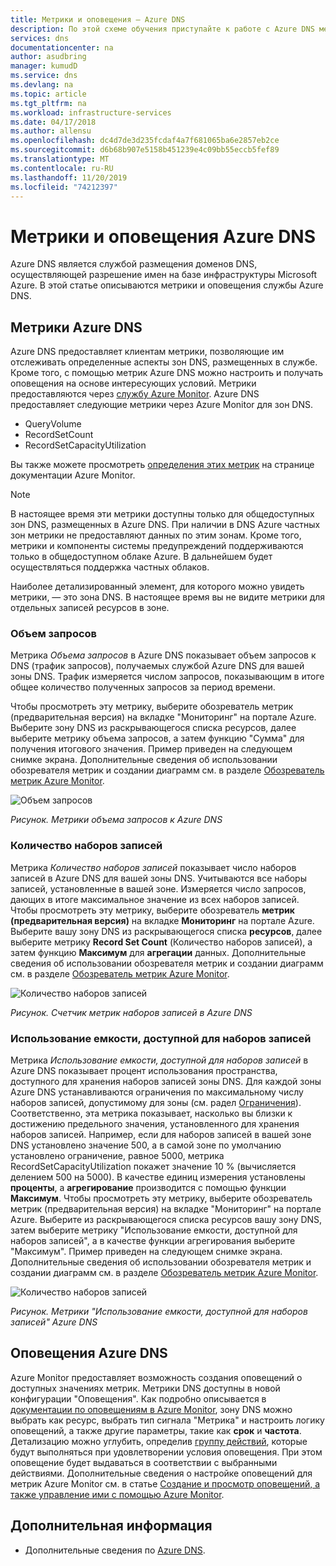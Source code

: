 ```yaml
---
title: Метрики и оповещения — Azure DNS
description: По этой схеме обучения приступайте к работе с Azure DNS метриками и оповещениями.
services: dns
documentationcenter: na
author: asudbring
manager: kumudD
ms.service: dns
ms.devlang: na
ms.topic: article
ms.tgt_pltfrm: na
ms.workload: infrastructure-services
ms.date: 04/17/2018
ms.author: allensu
ms.openlocfilehash: dc4d7de3d235fcdaf4a7f681065ba6e2857eb2ce
ms.sourcegitcommit: d6b68b907e5158b451239e4c09bb55eccb5fef89
ms.translationtype: MT
ms.contentlocale: ru-RU
ms.lasthandoff: 11/20/2019
ms.locfileid: "74212397"
---
```

# <a name="azure-dns-metrics-and-alerts"></a>Метрики и оповещения Azure DNS
Azure DNS является службой размещения доменов DNS, осуществляющей разрешение имен на базе инфраструктуры Microsoft Azure. В этой статье описываются метрики и оповещения службы Azure DNS.

## <a name="azure-dns-metrics"></a>Метрики Azure DNS

Azure DNS предоставляет клиентам метрики, позволяющие им отслеживать определенные аспекты зон DNS, размещенных в службе. Кроме того, с помощью метрик Azure DNS можно настроить и получать оповещения на основе интересующих условий. Метрики предоставляются через [службу Azure Monitor](../azure-monitor/index.yml). Azure DNS предоставляет следующие метрики через Azure Monitor для зон DNS.

-   QueryVolume
-   RecordSetCount
-   RecordSetCapacityUtilization

Вы также можете просмотреть [определения этих метрик](../azure-monitor/platform/metrics-supported.md#microsoftnetworkdnszones) на странице документации Azure Monitor.
>[!NOTE]
> В настоящее время эти метрики доступны только для общедоступных зон DNS, размещенных в Azure DNS. При наличии в DNS Azure частных зон метрики не предоставляют данных по этим зонам. Кроме того, метрики и компоненты системы предупреждений поддерживаются только в общедоступном облаке Azure. В дальнейшем будет осуществляться поддержка частных облаков. 

Наиболее детализированный элемент, для которого можно увидеть метрики, — это зона DNS. В настоящее время вы не видите метрики для отдельных записей ресурсов в зоне.

### <a name="query-volume"></a>Объем запросов

Метрика *Объема запросов* в Azure DNS показывает объем запросов к DNS (трафик запросов), получаемых службой Azure DNS для вашей зоны DNS. Трафик измеряется числом запросов, показывающим в итоге общее количество полученных запросов за период времени. 

Чтобы просмотреть эту метрику, выберите обозреватель метрик (предварительная версия) на вкладке "Мониторинг" на портале Azure. Выберите зону DNS из раскрывающегося списка ресурсов, далее выберите метрику объема запросов, а затем функцию "Сумма" для получения итогового значения. Пример приведен на следующем снимке экрана.  Дополнительные сведения об использовании обозревателя метрик и создании диаграмм см. в разделе [Обозреватель метрик Azure Monitor](../azure-monitor/platform/metrics-charts.md).

![Объем запросов](./media/dns-alerts-metrics/dns-metrics-query-volume.png)

*Рисунок. Метрики объема запросов к Azure DNS*

### <a name="record-set-count"></a>Количество наборов записей
Метрика *Количество наборов записей* показывает число наборов записей в Azure DNS для вашей зоны DNS. Учитываются все наборы записей, установленные в вашей зоне. Измеряется число запросов, дающих в итоге максимальное значение из всех наборов записей. Чтобы просмотреть эту метрику, выберите обозреватель **метрик (предварительная версия)** на вкладке **Мониторинг** на портале Azure. Выберите вашу зону DNS из раскрывающегося списка **ресурсов**, далее выберите метрику **Record Set Count** (Количество наборов записей), а затем функцию **Максимум** для **агрегации** данных. Дополнительные сведения об использовании обозревателя метрик и создании диаграмм см. в разделе [Обозреватель метрик Azure Monitor](../azure-monitor/platform/metrics-charts.md). 

![Количество наборов записей](./media/dns-alerts-metrics/dns-metrics-record-set-count.png)

*Рисунок. Счетчик метрик наборов записей в Azure DNS*


### <a name="record-set-capacity-utilization"></a>Использование емкости, доступной для наборов записей
Метрика *Использование емкости, доступной для наборов записей* в Azure DNS показывает процент использования пространства, доступного для хранения наборов записей зоны DNS. Для каждой зоны Azure DNS устанавливаются ограничения по максимальному числу наборов записей, допустимому для зоны (см. радел [Ограничения](dns-zones-records.md#limits)). Соответственно, эта метрика показывает, насколько вы близки к достижению предельного значения, установленного для хранения наборов записей. Например, если для наборов записей в вашей зоне DNS установлено значение 500, а в самой зоне по умолчанию установлено ограничение, равное 5000, метрика RecordSetCapacityUtilization покажет значение 10 % (вычисляется делением 500 на 5000). В качестве единиц измерения установлены **проценты**, а **агрегирование** производится с помощью функции **Максимум**. Чтобы просмотреть эту метрику, выберите обозреватель метрик (предварительная версия) на вкладке "Мониторинг" на портале Azure. Выберите из раскрывающегося списка ресурсов вашу зону DNS, затем выберите метрику "Использование емкости, доступной для наборов записей", а в качестве функции агрегирования выберите "Максимум". Пример приведен на следующем снимке экрана. Дополнительные сведения об использовании обозревателя метрик и создании диаграмм см. в разделе [Обозреватель метрик Azure Monitor](../azure-monitor/platform/metrics-charts.md). 

![Количество наборов записей](./media/dns-alerts-metrics/dns-metrics-record-set-capacity-uitlization.png)

*Рисунок. Метрики "Использование емкости, доступной для наборов записей" Azure DNS*

## <a name="alerts-in-azure-dns"></a>Оповещения Azure DNS
Azure Monitor предоставляет возможность создания оповещений о доступных значениях метрик. Метрики DNS доступны в новой конфигурации "Оповещения". Как подробно описывается в [документации по оповещениям в Azure Monitor](../monitoring-and-diagnostics/monitor-alerts-unified-usage.md), зону DNS можно выбрать как ресурс, выбрать тип сигнала "Метрика" и настроить логику оповещений, а также другие параметры, такие как **срок** и **частота**. Детализацию можно углубить, определив [группу действий](../azure-monitor/platform/action-groups.md), которые будут выполняться при удовлетворении условия оповещения. При этом оповещение будет выдаваться в соответствии с выбранными действиями. Дополнительные сведения о настройке оповещений для метрик Azure Monitor см. в статье [Создание и просмотр оповещений, а также управление ими с помощью Azure Monitor](../monitoring-and-diagnostics/monitor-alerts-unified-usage.md). 

## <a name="next-steps"></a>Дополнительная информация
- Дополнительные сведения по [Azure DNS](dns-overview.md).
